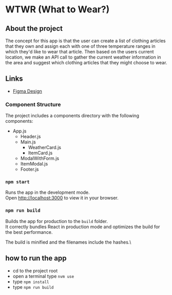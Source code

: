 # WTWR (What to Wear?)

## About the project

The concept for this app is that the user can create a list of clothing articles that they own and assign each with one of three temperature ranges in which they'd like to wear that article. Then based on the users current location, we make an API call to gather the current weather information in the area and suggest which clothing articles that they might choose to wear.

## Links

- [Figma Design](https://www.figma.com/file/DTojSwldenF9UPKQZd6RRb/Sprint-10%3A-WTWR)

### Component Structure

The project includes a components directory with the following components:

- App.js
  - Header.js
  - Main.js
    - WeatherCard.js
    - ItemCard.js
  - ModalWithForm.js
  - ItemModal.js
  - Footer.js

### `npm start`

Runs the app in the development mode.\
Open [http://localhost:3000](http://localhost:3000) to view it in your browser.

### `npm run build`

Builds the app for production to the `build` folder.\
It correctly bundles React in production mode and optimizes the build for the best performance.

The build is minified and the filenames include the hashes.\

## how to run the app

- cd to the project root
- open a terminal type `nvm use`
- type `npm install`
- type `npm run build`
